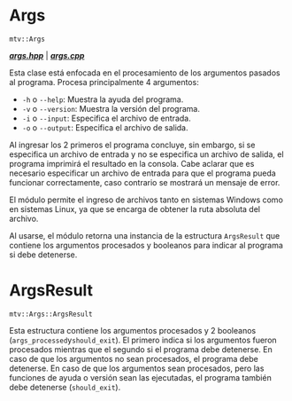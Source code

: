 # Args
``mtv::Args``

[***args.hpp***](../source/args/args.hpp) | [***args.cpp***](../source/args/args.cpp)

Esta clase está enfocada en el procesamiento de los argumentos pasados al programa.
Procesa principalmente 4 argumentos:

- ``-h`` o ``--help``: Muestra la ayuda del programa.
- ``-v`` o ``--version``: Muestra la versión del programa.
- ``-i`` o ``--input``: Especifica el archivo de entrada.
- ``-o`` o ``--output``: Especifica el archivo de salida.

Al ingresar los 2 primeros el programa concluye, sin embargo, si se especifica un archivo
de entrada y no se especifica un archivo de salida, el programa imprimirá el resultado en
la consola. Cabe aclarar que es necesario especificar un archivo de entrada para que
el programa pueda funcionar correctamente, caso contrario se mostrará un mensaje de error.

El módulo permite el ingreso de archivos tanto en sistemas Windows como en sistemas
Linux, ya que se encarga de obtener la ruta absoluta del archivo.

Al usarse, el módulo retorna una instancia de la estructura ``ArgsResult`` que contiene
los argumentos procesados y booleanos para indicar al programa si debe detenerse.

# ArgsResult 
``mtv::Args::ArgsResult``

Esta estructura contiene los argumentos procesados y 2 booleanos
(``args_processed``y`should_exit`). El primero indica si los argumentos fueron
procesados mientras que el segundo si el programa debe detenerse.
En caso de que los argumentos no sean procesados, el programa debe detenerse. En caso
de que los argumentos sean procesados, pero las funciones de ayuda o versión sean las
ejecutadas, el programa también debe detenerse (``should_exit``).
